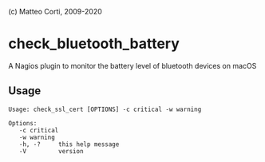  (c) Matteo Corti, 2009-2020

# check_bluetooth_battery

A Nagios plugin to monitor the battery level of bluetooth devices on macOS

## Usage
```
Usage: check_ssl_cert [OPTIONS] -c critical -w warning

Options:
   -c critical
   -w warning
   -h, -?     this help message
   -V         version
```
